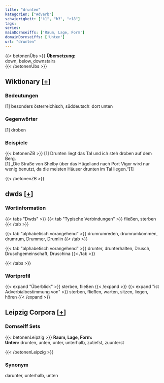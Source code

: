 ```yaml
---
title: "drunten"
kategorien: ["Adverb"]
schwierigkeit: ["k1", "h3", "r18"]
tags:
series:
mainDornseiffs: ['Raum, Lage, Form']
domainDornseiffs: ['Unten']
url: "drunten"
---
```


{{< betonenÜbs >}}
**Übersetzung:**  
down, below, downstairs  
{{< /betonenÜbs >}}

## Wiktionary [[+](https://de.wiktionary.org/wiki/drunten)]

### Bedeutungen
[1] besonders österreichisch, süddeutsch: dort unten  

### Gegenwörter
[1] droben  

### Beispiele
{{< betonenZB >}}
[1] Drunten liegt das Tal und ich steh droben auf dem Berg.  
[1] „Die Straße von Shelby über das Hügelland nach Port Vigor wird nur wenig benutzt, da die meisten Häuser drunten im Tal liegen.“[1]  

{{< /betonenZB >}}


## dwds [[+](https://www.dwds.de/wb/drunten)]

### Wortinformation
{{< tabs "Dwds" >}}
{{< tab "Typische Verbindungen" >}}
fließen, sterben
{{< /tab >}}

{{< tab "alphabetisch vorangehend" >}}
drumrumreden, drumrumkommen, drumrum, Drummer, Drumlin
{{< /tab >}}

{{< tab "alphabetisch vorangehend" >}}
drunter, drunterhalten, Drusch, Druschgemeinschaft, Druschina
{{< /tab >}}

{{< /tabs >}}

### Wortprofil
{{< expand "Überblick" >}} sterben, fließen {{< /expand >}}
{{< expand "ist Adverbialbestimmung von" >}} sterben, fließen, warten, sitzen, liegen, hören {{< /expand >}}

## Leipzig Corpora [[+](https://corpora.uni-leipzig.de/en/res?word=drunten&corpusId=deu_newscrawl-public_2018)]

### Dornseiff Sets
{{< betonenLeipzig >}}
**Raum, Lage, Form:**  
**Unten:** drunten, unten, unter, unterhalb, zutiefst, zuunterst  

{{< /betonenLeipzig >}}

### Synonym
darunter, unterhalb, unten

